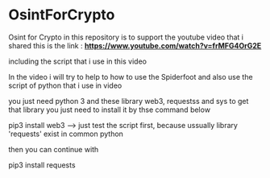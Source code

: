 # OsintForCrypto
Osint for Crypto in this repository is to support the youtube video  that i shared
this is the link : <b> https://www.youtube.com/watch?v=frMFG4OrG2E </b>

including the script that i use in this video

In the video i will try to help to how to use the Spiderfoot and also use the script of python that i use in video

you just need python 3 and these library web3, requestss and sys
to get that library you just need to install it by thse command below

pip3 install web3    --> just test the script first, because ussually library 'requests' exist in common python 

then you can continue with <br>

pip3 install requests
